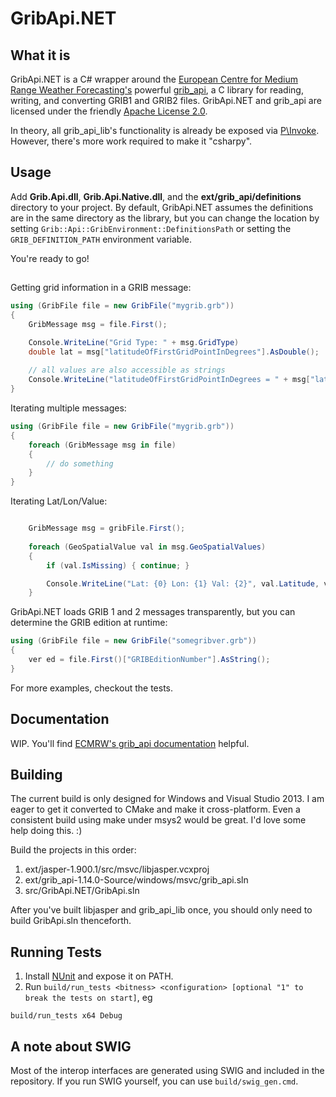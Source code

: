# GribApi.NET

## What it is
GribApi.NET is a C# wrapper around the [European Centre for Medium Range Weather Forecasting's](http://www.ecmwf.int/) powerful [grib_api](https://software.ecmwf.int/wiki/display/GRIB/Home), a C library for reading, writing, and converting GRIB1 and GRIB2 files. GribApi.NET and grib_api are licensed under the friendly [Apache License 2.0](http://www.apache.org/licenses/LICENSE-2.0).

In theory, all grib_api_lib's functionality is already be exposed via [P\Invoke](https://msdn.microsoft.com/en-us/library/aa446536.aspx). However, there's more work required to make it "csharpy".

## Usage
Add **Grib.Api.dll**, **Grib.Api.Native.dll**, and the **ext/grib_api/definitions** directory to your project. By default, GribApi.NET assumes the definitions are in the same directory as the library, but you can change the location by setting `Grib::Api::GribEnvironment::DefinitionsPath` or setting the `GRIB_DEFINITION_PATH` environment variable.

You're ready to go!

##
Getting grid information in a GRIB message:
```csharp
using (GribFile file = new GribFile("mygrib.grb"))
{
	GribMessage msg = file.First();

	Console.WriteLine("Grid Type: " + msg.GridType)
	double lat = msg["latitudeOfFirstGridPointInDegrees"].AsDouble();
	
	// all values are also accessible as strings
	Console.WriteLine("latitudeOfFirstGridPointInDegrees = " + msg["latitudeOfFirstGridPointInDegrees"].AsString());
}
```

Iterating multiple messages:
```csharp
using (GribFile file = new GribFile("mygrib.grb"))
{
	foreach (GribMessage msg in file)
	{
		// do something
	}
}
```

Iterating Lat/Lon/Value:
```csharp

	GribMessage msg = gribFile.First();
	
	foreach (GeoSpatialValue val in msg.GeoSpatialValues)
	{
		if (val.IsMissing) { continue; }

		Console.WriteLine("Lat: {0} Lon: {1} Val: {2}", val.Latitude, val.Longitude, val.Value);
	}
```

GribApi.NET loads GRIB 1 and 2 messages transparently, but you can determine the GRIB edition at runtime:
```csharp
using (GribFile file = new GribFile("somegribver.grb"))
{
	ver ed = file.First()["GRIBEditionNumber"].AsString();
}
```

For more examples, checkout the tests.

## Documentation
WIP. You'll find [ECMRW's grib_api documentation](https://software.ecmwf.int/wiki/display/GRIB/Documentation) helpful.

## Building
The current build is only designed for Windows and Visual Studio 2013. I am eager to get it converted to CMake and make it cross-platform. Even a consistent build using make under msys2 would be great. I'd love some help doing this. :)

Build the projects in this order:

1. ext/jasper-1.900.1/src/msvc/libjasper.vcxproj
2. ext/grib_api-1.14.0-Source/windows/msvc/grib_api.sln
3. src/GribApi.NET/GribApi.sln

After you've built libjasper and grib_api_lib once, you should only need to build GribApi.sln thenceforth.

## Running Tests
1. Install [NUnit](http://www.nunit.org/) and expose it on PATH.
2. Run `build/run_tests <bitness> <configuration> [optional "1" to break the tests on start]`, eg
```shell
build/run_tests x64 Debug
```

## A note about SWIG
Most of the interop interfaces are generated using SWIG and included in the repository. If you run SWIG yourself, you can use `build/swig_gen.cmd`.
